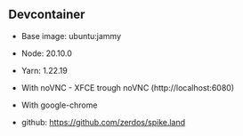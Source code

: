 ## Devcontainer

- Base image: ubuntu:jammy
- Node: 20.10.0
- Yarn: 1.22.19
- With noVNC - XFCE trough noVNC (http://localhost:6080)
- With google-chrome

- github: https://github.com/zerdos/spike.land

